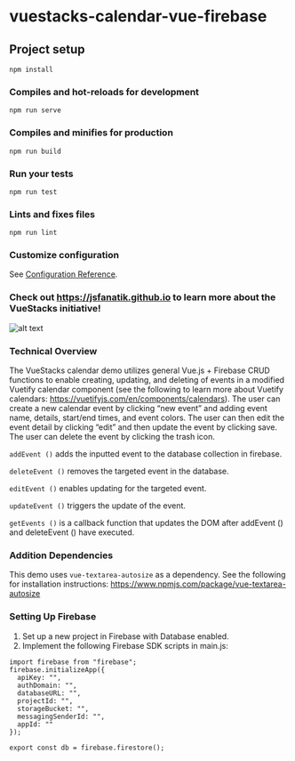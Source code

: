 # vuestacks-calendar-vue-firebase

## Project setup
```
npm install
```

### Compiles and hot-reloads for development
```
npm run serve
```

### Compiles and minifies for production
```
npm run build
```

### Run your tests
```
npm run test
```

### Lints and fixes files
```
npm run lint
```

### Customize configuration
See [Configuration Reference](https://cli.vuejs.org/config/).

### Check out https://jsfanatik.github.io to learn more about the VueStacks initiative!

![alt text](https://raw.githubusercontent.com/jsfanatik/jsfanatik.github.io/master/assets/task-screen.JPG)

### Technical Overview

The VueStacks calendar demo utilizes general Vue.js + Firebase CRUD functions to enable creating, updating, and deleting of events in a modified Vuetify calendar component (see the following to learn more about Vuetify calendars: https://vuetifyjs.com/en/components/calendars). The user can create a new calendar event by clicking “new event” and adding event name, details, start/end times, and event colors. The user can then edit the event detail by clicking “edit” and then update the event by clicking save. The user can delete the event by clicking the trash icon.

```addEvent ()``` adds the inputted event to the database collection in firebase.

```deleteEvent ()``` removes the targeted event in the database.

```editEvent ()``` enables updating for the targeted event.

```updateEvent ()``` triggers the update of the event. 

```getEvents ()``` is a callback function that updates the DOM after addEvent () and deleteEvent () have executed. 

### Addition Dependencies

This demo uses ```vue-textarea-autosize``` as a dependency. See the following for installation instructions: https://www.npmjs.com/package/vue-textarea-autosize

### Setting Up Firebase

1. Set up a new project in Firebase with Database enabled.
2. Implement the following Firebase SDK scripts in main.js:

```
import firebase from "firebase";
firebase.initializeApp({
  apiKey: "",
  authDomain: "",
  databaseURL: "",
  projectId: "",
  storageBucket: "",
  messagingSenderId: "",
  appId: ""
});

export const db = firebase.firestore();
```

